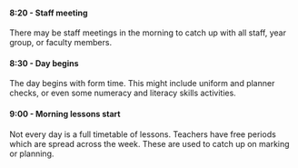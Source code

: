 #### 8:20 - Staff meeting 

There may be staff meetings in the morning to catch up with all staff, year group, or faculty members. 

#### 8:30 - Day begins 
The day begins with form time. This might include uniform and planner checks, or even some numeracy and literacy skills activities. 

#### 9:00 - Morning lessons start 
Not every day is a full timetable of lessons. Teachers have free periods which are spread across the week. These are used to catch up on marking or planning. 
